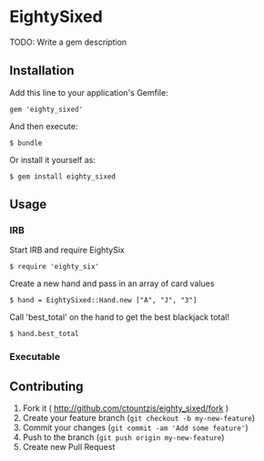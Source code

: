 # EightySixed

TODO: Write a gem description

## Installation

Add this line to your application's Gemfile:

    gem 'eighty_sixed'

And then execute:

    $ bundle

Or install it yourself as:

    $ gem install eighty_sixed

## Usage

### IRB

Start IRB and require EightySix

    $ require 'eighty_six'
    
Create a new hand and pass in an array of card values

    $ hand = EightySixed::Hand.new ["A", "J", "3"]
    
Call 'best_total' on the hand to get the best blackjack total!

    $ hand.best_total
    
### Executable

## Contributing

1. Fork it ( http://github.com/ctountzis/eighty_sixed/fork )
2. Create your feature branch (`git checkout -b my-new-feature`)
3. Commit your changes (`git commit -am 'Add some feature'`)
4. Push to the branch (`git push origin my-new-feature`)
5. Create new Pull Request
